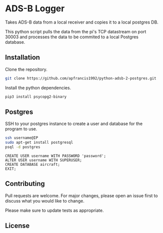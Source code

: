 # ADS-B Logger
Takes ADS-B data from a local receiver and copies it to a local postgres DB.

This python script pulls the data from the pi's TCP datastream on port 30003 and processes the data to be commited to a local Postgres database.

## Installation

Clone the repository.
```bash
git clone https://github.com/apfrancis1992/python-adsb-2-postgres.git
```

Install the python dependencies.
```bash
pip3 install psycopg2-binary
```

## Postgres

SSH to your postgres instance to create a user and database for the program to use.
```bash
ssh username@IP
sudo apt-get install postgresql
psql -d postgres
```

```
CREATE USER username WITH PASSWORD 'password'; 
ALTER USER username WITH SUPERUSER;
CREATE DATABASE aircraft;
EXIT;
```


## Contributing
Pull requests are welcome. For major changes, please open an issue first to discuss what you would like to change.

Please make sure to update tests as appropriate.

## License

